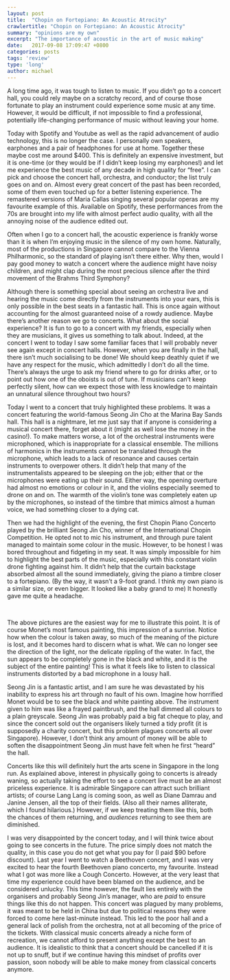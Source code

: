 ```yaml
---
layout: post
title:  "Chopin on Fortepiano: An Acoustic Atrocity"
crawlertitle: "Chopin on Fortepiano: An Acoustic Atrocity"
summary: "opinions are my own"
excerpt: "The importance of acoustic in the art of music making"
date:   2017-09-08 17:09:47 +0800
categories: posts
tags: 'review'
type: 'long'
author: michael
---
```

A long time ago, it was tough to listen to music. If you didn’t go to a concert hall, you could rely maybe on a scratchy record, and of course those fortunate to play an instrument could experience some music at any time. However, it would be difficult, if not impossible to find a professional, potentially life-changing performance of music without leaving your home. 

Today with Spotify and Youtube as well as the rapid advancement of audio technology, this is no longer the case. I personally own speakers, earphones and a pair of headphones for use at home. Together these maybe cost me around $400. This is definitely an expensive investment, but it is one-time (or they would be if I didn’t keep losing my earphones!) and let me experience the best music of any decade in high quality for “free”. I can pick and choose the concert hall, orchestra, and conductor; the list truly goes on and on. Almost every great concert of the past has been recorded, some of them even touched up for a better listening experience. The remastered versions of Maria Callas singing several popular operas are my favourite example of this. Available on Spotify, these performances from the 70s are brought into my life with almost perfect audio quality, with all the annoying noise of the audience edited out.

Often when I go to a concert hall, the acoustic experience is frankly worse than it is when I’m enjoying music in the silence of my own home. Naturally, most of the productions in Singapore cannot compare to the Vienna Philharmonic, so the standard of playing isn’t there either. Why then, would I pay good money to watch a concert where the audience might have noisy children, and might clap during the most precious silence after the third movement of the Brahms Third Symphony? 

Although there is something special about seeing an orchestra live and hearing the music come directly from the instruments into your ears, this is only possible in the best seats in a fantastic hall. This is once again without accounting for the almost guaranteed noise of a rowdy audience. Maybe there’s another reason we go to concerts. What about the social experience? It is fun to go to a concert with my friends, especially when they are musicians, it gives us something to talk about. Indeed, at the concert I went to today I saw some familiar faces that I will probably never see again except in concert halls. However, when you are finally in the hall, there isn’t much socialising to be done! We should keep deathly quiet if we have any respect for the music, which admittedly I don’t do all the time. There’s always the urge to ask my friend where to go for drinks after, or to point out how one of the oboists is out of tune. If musicians can’t keep perfectly silent, how can we expect those with less knowledge to maintain an unnatural silence throughout two hours? 

Today I went to a concert that truly highlighted these problems. It was a concert featuring the world-famous Seong Jin Cho at the Marina Bay Sands hall. This hall is a nightmare, let me just say that if anyone is considering a musical concert there, forget about it (might as well lose the money in the casino!). To make matters worse, a lot of the orchestral instruments were microphoned, which is        inappropriate for a classical ensemble. The millions of harmonics in the instruments cannot be translated through the microphone, which leads to a lack of resonance and causes certain instruments to overpower others. It didn’t help that many of the instrumentalists appeared to be sleeping on the job; either that or the microphones were eating up their sound. Either way, the opening overture had almost no emotions or colour in it, and the violins especially seemed to drone on and on. The warmth of the violin’s tone was completely eaten up by the microphones, so instead of the timbre that mimics almost a human voice, we had something closer to a dying cat. 

Then we had the highlight of the evening, the first Chopin Piano Concerto played by the brilliant Seong Jin Cho, winner of the International Chopin Competition. He opted not to mic his instrument, and through pure talent managed to maintain some colour in the music. However, to be honest I was bored throughout and fidgeting in my seat. It was simply impossible for him to highlight the best parts of the music, especially with this constant violin drone fighting against him. It didn’t help that the curtain backstage absorbed almost all the sound immediately, giving the piano a timbre closer to a fortepiano. (By the way, it wasn’t a 9-foot grand. I think my own piano is a similar size, or even bigger. It looked like a baby grand to me) It honestly gave me quite a headache.

<img src="https://moke8198.github.io/assets/images/monet1.jpg" alt="">
<img src="https://moke8198.github.io/assets/images/monet2.jpg" alt="">

The above pictures are the easiest way for me to illustrate this point. It is of course Monet’s most famous painting, this impression of a sunrise. Notice how when the colour is taken away, so much of the meaning of the picture is lost, and it becomes hard to discern what is what. We can no longer see the direction of the light, nor the delicate rippling of the water. In fact, the sun appears to be completely gone in the black and white, and it is the subject of the entire painting! This is what it feels like to listen to classical instruments distorted by a bad microphone in a lousy hall. 

Seong Jin is a fantastic artist, and I am sure he was devastated by his inability to express his art through no fault of his own. Imagine how horrified Monet would be to see the black and white painting above. The instrument given to him was like a frayed paintbrush, and the hall dimmed all colours to a plain greyscale. Seong Jin was probably paid a big fat cheque to play, and since the concert sold out the organisers likely turned a tidy profit (it is supposedly a charity concert, but this problem plagues concerts all over Singapore). However, I don’t think any amount of money will be able to soften the disappointment Seong Jin must have felt when he first “heard” the hall. 

Concerts like this will definitely hurt the arts scene in Singapore in the long run. As explained above, interest in physically going to concerts is already waning, so actually taking the effort to see a concert live must be an almost priceless experience.  It is admirable Singapore can attract such brilliant artists; of course Lang Lang is coming soon, as well as Diane Damrau and Janine Jensen, all the top of their fields. (Also all their names alliterate, which I found hilarious.) However, if we keep treating them like this, both the chances of them returning, and <i>audiences</i> returning to see them are diminished.

I was very disappointed by the concert today, and I will think twice about going to see concerts in the future. The price simply does not match the quality, in this case you do not get what you pay for (I paid $90 before discount). Last year I went to watch a Beethoven concert, and I was very excited to hear the fourth Beethoven piano concerto, my favourite. Instead what I got was more like a Cough Concerto. However, at the very least that time my experience could have been blamed on the audience, and be considered unlucky. This time however, the fault lies entirely with the organisers and probably Seong Jin’s manager, who are <i>paid</i> to ensure things like this do not happen. This concert was plagued by many problems, it was meant to be held in China but due to political reasons they were forced to come here last-minute instead. This led to the poor hall and a general lack of polish from the orchestra, not at all becoming of the price of the tickets. With classical music concerts already a niche form of recreation, we cannot afford to present anything except the best to an audience. It is idealistic to think that a concert should be cancelled if it is not up to snuff, but if we continue having this mindset of profits over passion, soon nobody will be able to make money from classical concerts anymore. 


